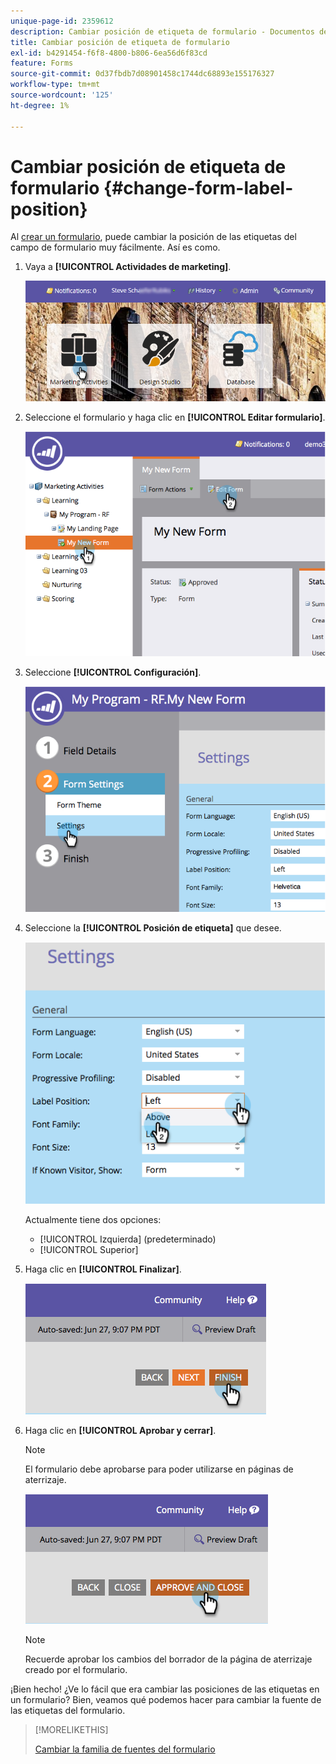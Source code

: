 ```yaml
---
unique-page-id: 2359612
description: Cambiar posición de etiqueta de formulario - Documentos de Marketo - Documentación del producto
title: Cambiar posición de etiqueta de formulario
exl-id: b4291454-f6f8-4800-b806-6ea56d6f83cd
feature: Forms
source-git-commit: 0d37fbdb7d08901458c1744dc68893e155176327
workflow-type: tm+mt
source-wordcount: '125'
ht-degree: 1%

---
```


# Cambiar posición de etiqueta de formulario {#change-form-label-position}

Al [crear un formulario](/help/marketo/product-docs/demand-generation/forms/creating-a-form/create-a-form.md), puede cambiar la posición de las etiquetas del campo de formulario muy fácilmente. Así es como.

1. Vaya a **[!UICONTROL Actividades de marketing]**.

   ![](assets/login-marketing-activities-2.png)

1. Seleccione el formulario y haga clic en **[!UICONTROL Editar formulario]**.

   ![](assets/image2014-9-15-16-3a16-3a9.png)

1. Seleccione **[!UICONTROL Configuración]**.

   ![](assets/image2014-9-15-16-3a16-3a26.png)

1. Seleccione la **[!UICONTROL Posición de etiqueta]** que desee.

   ![](assets/image2014-9-15-16-3a16-3a39.png)

   Actualmente tiene dos opciones:

   * [!UICONTROL Izquierda] (predeterminado)
   * [!UICONTROL Superior]

1. Haga clic en **[!UICONTROL Finalizar]**.

   ![](assets/image2014-9-15-16-3a16-3a49.png)

1. Haga clic en **[!UICONTROL Aprobar y cerrar]**.

   >[!NOTE]
   >
   >El formulario debe aprobarse para poder utilizarse en páginas de aterrizaje.

   ![](assets/image2014-9-15-16-3a17-3a12.png)

   >[!NOTE]
   >
   >Recuerde aprobar los cambios del borrador de la página de aterrizaje creado por el formulario.

¡Bien hecho! ¿Ve lo fácil que era cambiar las posiciones de las etiquetas en un formulario? Bien, veamos qué podemos hacer para cambiar la fuente de las etiquetas del formulario.

>[!MORELIKETHIS]
>
>[Cambiar la familia de fuentes del formulario](/help/marketo/product-docs/demand-generation/forms/form-design/change-the-form-font-family.md)
